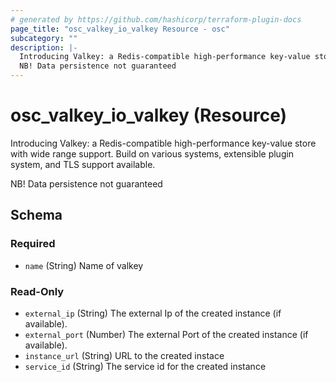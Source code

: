 ```yaml
---
# generated by https://github.com/hashicorp/terraform-plugin-docs
page_title: "osc_valkey_io_valkey Resource - osc"
subcategory: ""
description: |-
  Introducing Valkey: a Redis-compatible high-performance key-value store with wide range support. Build on various systems, extensible plugin system, and TLS support available.
  NB! Data persistence not guaranteed
---
```


# osc_valkey_io_valkey (Resource)

Introducing Valkey: a Redis-compatible high-performance key-value store with wide range support. Build on various systems, extensible plugin system, and TLS support available.

NB! Data persistence not guaranteed



<!-- schema generated by tfplugindocs -->
## Schema

### Required

- `name` (String) Name of valkey

### Read-Only

- `external_ip` (String) The external Ip of the created instance (if available).
- `external_port` (Number) The external Port of the created instance (if available).
- `instance_url` (String) URL to the created instace
- `service_id` (String) The service id for the created instance

